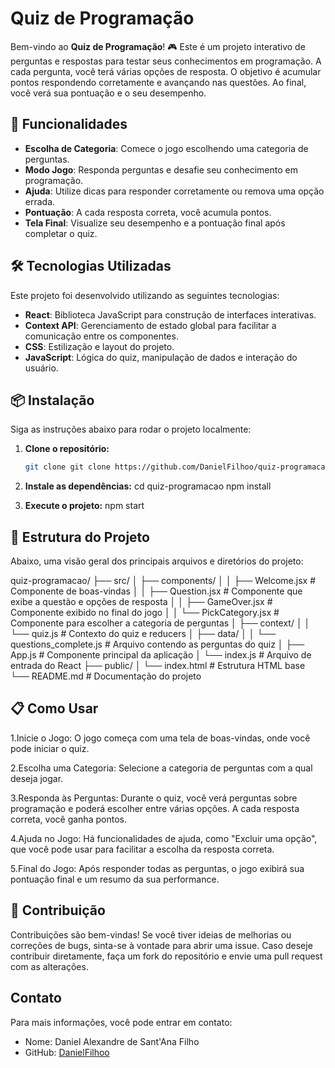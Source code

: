 # Quiz de Programação

Bem-vindo ao **Quiz de Programação**! 🎮 Este é um projeto interativo de perguntas e respostas para testar seus conhecimentos em programação. A cada pergunta, você terá várias opções de resposta. O objetivo é acumular pontos respondendo corretamente e avançando nas questões. Ao final, você verá sua pontuação e o seu desempenho.

## 🚀 Funcionalidades

- **Escolha de Categoria**: Comece o jogo escolhendo uma categoria de perguntas.
- **Modo Jogo**: Responda perguntas e desafie seu conhecimento em programação.
- **Ajuda**: Utilize dicas para responder corretamente ou remova uma opção errada.
- **Pontuação**: A cada resposta correta, você acumula pontos.
- **Tela Final**: Visualize seu desempenho e a pontuação final após completar o quiz.

## 🛠️ Tecnologias Utilizadas

Este projeto foi desenvolvido utilizando as seguintes tecnologias:

- **React**: Biblioteca JavaScript para construção de interfaces interativas.
- **Context API**: Gerenciamento de estado global para facilitar a comunicação entre os componentes.
- **CSS**: Estilização e layout do projeto.
- **JavaScript**: Lógica do quiz, manipulação de dados e interação do usuário.

## 📦 Instalação

Siga as instruções abaixo para rodar o projeto localmente:

1. **Clone o repositório:**
   ```bash
   git clone git clone https://github.com/DanielFilhoo/quiz-programacao.git

2. **Instale as dependências:**
cd quiz-programacao
npm install

3. **Execute o projeto:**
npm start

## 🔄 Estrutura do Projeto

Abaixo, uma visão geral dos principais arquivos e diretórios do projeto:

quiz-programacao/
├── src/
│   ├── components/
│   │   ├── Welcome.jsx           # Componente de boas-vindas
│   │   ├── Question.jsx          # Componente que exibe a questão e opções de resposta
│   │   ├── GameOver.jsx          # Componente exibido no final do jogo
│   │   └── PickCategory.jsx      # Componente para escolher a categoria de perguntas
│   ├── context/
│   │   └── quiz.js               # Contexto do quiz e reducers
│   ├── data/
│   │   └── questions_complete.js # Arquivo contendo as perguntas do quiz
│   ├── App.js                    # Componente principal da aplicação
│   └── index.js                  # Arquivo de entrada do React
├── public/
│   └── index.html                # Estrutura HTML base
└── README.md                     # Documentação do projeto


## 📋 Como Usar

1.Inicie o Jogo: O jogo começa com uma tela de boas-vindas, onde você pode iniciar o quiz.

2.Escolha uma Categoria: Selecione a categoria de perguntas com a qual deseja jogar.

3.Responda às Perguntas: Durante o quiz, você verá perguntas sobre programação e poderá escolher entre várias opções. A cada resposta correta, você ganha pontos.

4.Ajuda no Jogo: Há funcionalidades de ajuda, como "Excluir uma opção", que você pode usar para facilitar a escolha da resposta correta.

5.Final do Jogo: Após responder todas as perguntas, o jogo exibirá sua pontuação final e um resumo da sua performance.

## 🤝 Contribuição

Contribuições são bem-vindas! Se você tiver ideias de melhorias ou correções de bugs, sinta-se à vontade para abrir uma issue. Caso deseje contribuir diretamente, faça um fork do repositório e envie uma pull request com as alterações.

## Contato

Para mais informações, você pode entrar em contato:

- Nome: Daniel Alexandre de Sant'Ana Filho
- GitHub: [DanielFilhoo](https://github.com/DanielFilhoo)
